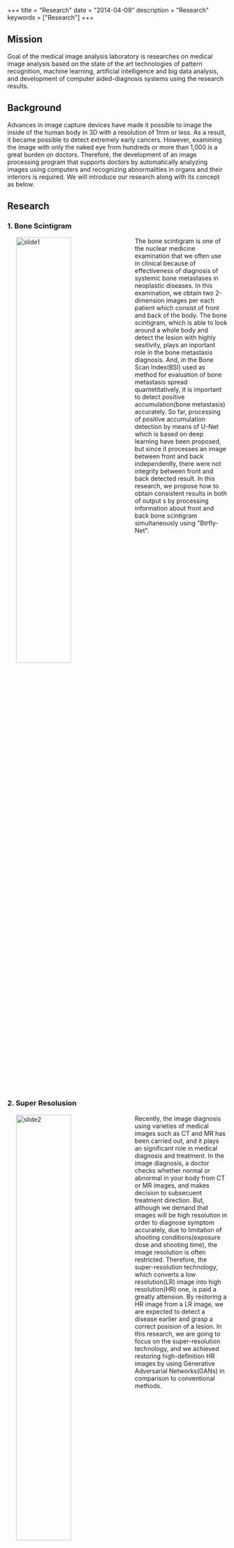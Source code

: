 +++
title = "Research"
date = "2014-04-09"
description = "Research"
keywords = ["Research"]
+++

## Mission

Goal of the medical image analysis laboratory is researches on medical image analysis based on the state of the art technologies of pattern recognition, machine learning, artificial intelligence and big data analysis, and development of computer aided-diagnosis systems using the research results.

## Background

Advances in image capture devices have made it possible to image the inside of the human body in 3D with a resolution of 1mm or less. As a result, it became possible to detect extremely early cancers. However, examining the image with only the naked eye from hundreds or more than 1,000 is a great burden on doctors. Therefore, the development of an image processing program that supports doctors by automatically analyzing images using computers and recognizing abnormalities in organs and their interiors is required. We will introduce our research along with its concept as below. 

<!--<div align="center"><img src="/img/research/slide1_E.png"  width=50% title="slide1"></div>-->

## Research

### 1. Bone Scintigram

<img src="/img/research/slide_1.png" width=50% title="slide1" hspace=20 align="left">
The bone scintigram is one of the nuclear medicine examination that we often use in clinical because of effectiveness of diagnosis of systemic bone metastases in neoplastic diseases. In this examination, we obtain two 2-dimension images per each patient which consist of front and back of the body. The bone scintigram, which is able to look around a whole body and detect the lesion with highly sesitivity, plays an inportant role in the bone metastasis diagnosis. And, in the Bone Scan Index(BSI) used as method for evaluation of bone metastasis spread quantetitatively, it is important to detect positive accumulation(bone metastasis) accurately. So far, processing of positive accumulation detection by means of U-Net which is based on deep learning have been proposed, but since it processes an image between front and back independently, there were not integrity between front and back detected result. In this research, we propose how to obtain consistent results in both of output s by processing information about front and back bone scintigram simultaneously using "Btrfly-Net".

<br clear="all">


### 2. Super Resolusion
<img src="/img/research/slide_2.png" width=50% title="slide2" hspace=20 align="left">
Recently, the image diagnosis using varieties of medical images such as CT and MR has been carried out, and it plays an significant role in medical diagnosis and treatment. In the image diagnosis, a doctor checks whether normal or abnormal in your body from CT or MR images, and makes decision to subsecuent treatment direction. But, although we demand that images will be high resolution in order to diagnose symptom accurately, due to limitation of shooting conditions(exposure dose and shooting time), the image resolution is often restricted. Therefore, the super-resolution technology, which converts a low resolution(LR) image into high resolution(HR) one, is paid a greatly attension. By restoring a HR image from a LR image, we are expected to detect a disease earlier and grasp a correct posision of a lesion. In this research, we are going to focus on the super-resolution technology, and we achieved restoring high-definition HR images by using Generative Adversarial Networks(GANs) in comparison to conventional methods.

<br clear="all">

### 3. Statistical Model
A statistical model is represented an organ's shape or intensity distribution by several parameters, and used as crucial pre-information in the medical image processing. For example, in the organ segmentation, the statistical model could be constrain conditions for the organ shape and get rid of obviously different shapes from what we would like to aim at, and we are expected to improve segmentation performance.

<br>

#### 3.1. Statistical Shape Model for Human Embryos

---

<img src="/img/research/slide_3.png" width=50% title="slide3" hspace=20 align="left">
In the human growth process, the term that is between 3 and 9 weeks of pregnancy is called the embryo stage, which is important period for shaping organs, and has a risk that  various kinds of abnomals will be happend. In addition, it is said that the 25% of death causes among newborns is a congenital anormaly, thus, the prenatal diagnosis is considerably significant. Therefore, we demand to develop the computed aided diagnosis(CAD) system for growth prediction of a human embryo or the prenatal image diagnosis. However, since organs in the embryo stage change its shape dinamically as it is growing, the conventional statistical shape model(SSM) could not deal with dinamic change of the anatomic structure form depending on time. In this research, we will construct the time and space SSM applying for time change and study in how to make use of the CAD system against prenatal congenital anormaly shapes.

<br clear="all">

<br>


#### 3.2. Statistical Intensity Model for Blood Vessels

---

<img src="/img/research/slide_4.png" width=50% title="slide4" hspace=20 align="left">
A disease caused by abnormal blood flow directly links to death and many cases should be considerably serious.For instance, there are myocardial infarction or angina, which results from humps in the blood vessel due to stagnating blood flow in the blood vessel by arteriosclerosis. Thus, an early detection of anormaly in the blood vessel is essential. A blood vessel segmentation plays an important role in an anormaly detection and it is expected to improve accuracy by applying for the statistical model.In contrast, a model construction forcusing on the dendritic structure such as blood vessels which has complicated its intensity distribution is difficult to make model so little investigation have been proposed so far.In this research, we will target on dendritic structure such as lung blood vessels and bronchus, and study in construction of the statistical intensity model by VAE which is kind of deep generative learning.

<br clear="all">

<br>


### 4. Dementia Aided Diagnosis
<img src="/img/research/slide_5.png" width=50% title="slide5" hspace=20 align="left">
Thanks to the medical technology progress in recent days, our life has been become much more affluent, while aging society is one of the biggest problems in the developed country. One of the issue in aging society is the dementia among elderly people. Unlike forgetfullness due to aging, the dementia is generally recognized as the symptom or state caused by nerve tissue's breaking because of someting disease. The dementia is classified into several types by causes, that is, Alzheimer’s disease(AD)(most case), vascular dementia(VD), frontotemporal dementia (FTD) and dementia with Lewy bodies (DLB) are called 4 major causes. In 3 major causes except VD, there are a lot of cases that we can detect early by means of SPECT examination. Although we can view the state of brain blood flow as an image at SPECT examination, it is difficult for a docter to identify a part of blood flow decline from images and diagnose whether dementia or not. It is also time consuming. Therefore, the computer aided diagnosis system has been demanded. In this research, we are going to develop system that recognize dementia from the SPECT image based on deep learning. 

<br clear="all">


<!--
### 5. Organ Segmentation
<img src="/img/research/slide_6.png" width=50% title="slide6" hspace=20 align="left">
An infant image has large variations in organ's density, shape, location and size depending on an individual or its age and due to a low-dose imaging, it would be a low resolution and low SN (signal-to-noise) ratio image.Dealing with these problems, we need the original image  diagnosis aided system instead of what is targeted on adults. Many  segmentation methods based on deep learning have been proposied so far and high accuracy outcomes have been reported, while there is an issue that there are predicted results of unnatural shapes.In this research, we are going to aim at improving liver segmentation performance for infant CT images by applaying the time-space statistical shape model for "3D-Unet" adapted to 3 dimention CT images.

<br clear="all">

### 6. Skin Disease Image Classification
<img src="/img/research/slide_7.png" width=50% title="slide6" hspace=20 align="left">
Skin is tissue covering body surface and the biggest organ in a human body, which is shared about 16% in adult weight. Skin directly contacts out of the body and has a plenty of essential fanctions in order that the human survives such as maintaining moisture, adjusting body temperature, protecting from stimulation and playing a role as the sensory organ. However, skin located in body surface is also the organ that keeps on exposing a lot of outer stimulations such as moisture evapolation, invation of foreign matters and ultraviolet irradiation. These stimulations has possiblity to develop various kinds of disease. A skin cancer, in particular, compared to a cancer developed in other organ, is slow progress and easy to process by early detection and treatment, and makes it possible to reduce burden on patients and doctors. Therefore, we demand to conduct prompt doctor's diagnosis and treatment against skin foreign matters. In this research, we are going to propose methods to improve identification performance using several images targeted on experimental samples consisting of valious kinds of images such as shooting device, angle, scale and background.

-->
<br clear="all">
<br>

<!--
### 1. Fundamental technologies

#### 1-1 Computational anatomy
We have studied on statistical shape models (SSMs) of human trunk that describe statistical shape variation of organs. Following figure shows an example of SSMs of several organs in a human trunk, in which not only statistical shape variations of individual organs but also statistical correlations between neighboring organs were modeled.

<div align="center"><img src="/img/research/slide2_E.jpg"  width=50% title="slide2"></div>

We are now extending such statistiacl model so as to describe statistical variation along time axis, resolution axis, functional axis and pathological axis in [multi-disciplinary computational anatomy project](http://wiki.tagen-compana.org/mediawiki/index.php/Main_Page)．

### 2. Applications

#### 2-1 Automated organ recognition
##### １）Single organ recognition (lung, liver, pancreas...)
Segmentation problem of organ with average shapes and without pathology has been solved. We focus on segmentation problem of organ with atypical shape and/or pathological lesion.

Segmentation with SSM is effective approach to prevent unnatural shape in segmentation of organ with pathological lesion. This figure shows graph cuts with multiple shapes, in which it successfully recognizes lung area with pathological lesion.


<div align="center"><img src="/img/research/slide3_E.jpg"  width=50% title="slide3"></div>

We proposed a sparse modeling based approach with lesion basis for segmentation of an organ with an atypical shape and large pathological lesions.

<div align="center"><img src="/img/research/slide4_E.jpg"  width=50% title="slide4"></div>

A relaxed conditional SSM was presented to manage errors in conditions that involve an irregular shape of an organ and/or lesions. A sequentially graph cuts based segmentation algorithm with the relaxed conditional SSM was presented to show the effectiveness of such an SSM in segmentation.

<div align="center"><img src="/img/research/slide5_E.jpg"  width=50% title="slide5"></div>

##### ２）Multi-organ segmentation
We proposed atlas guided expectation and maximization (EM) algorithm for statistical parameter estimation and maximum a posteriori (MAP) segmentation followed by multiple level sets in which overlap between neighboring level sets are minimized.

<div align="center"><img src="/img/research/slide6_E.jpg"  width=50% title="slide6"></div>

#### 2-2 Automated recognition of pathological lesions
##### １）Liver tumors in CT volume
We proposed an ensemble learning based liver tumor segmentation algorithm which was proved to be the best in the competition in conjunction with MICCAI2008.

<div align="center"><img src="/img/research/slide7_E.jpg"  width=50% title="slide7"></div>

##### ２）Cerebral aneurysm in MR volume
We proposed an algorithm for cerebral aneurysm detection in MR volume. This is a collaborative research with the Univ. of Tokyo.

##### ３）Abnormal accumulation in a bone scintigram
We have studied on automated abnormal accumulation detection in a bone scintigram by collaboration with Osaka city university.

#### 2-3 Embryo analysis
We have studied on embryos of Kyoto Collection so as to model evolution process of Homo sapiens (collaboration with Kyoto Univ.)

#### 2-4 Postmortem analysis
Recently, Autopsy imaging in Japan, Virtopy in Europe have attracted many researchers, in which cause of death are estimated based on postmortem CT and/or MR volumes. We have approached this problem from the viewpoint of medical image analysis.

##### １）Bone fracture
Bone fracture is an important sign to identify cause of death. We proposed an algorithm which combines denoising autoencorder with deep convolutional neural network, to detect bone fractures in a postmortem CT volume.

<div align="center"><img src="/img/research/slide8_E.jpg"  width=50% title="slide8"></div>

##### ２）Postmortem computational anatomy and organ recognition with large deformation
We have studied on postmortem computational anatomy in which postmortem organ’s shape variation can be modeled by a postmortem SSM. Following slide shows average shapes of in-vivo and postmortem livers, where right lobe of the postmortem liver goes up due to respiratory arrest and left lobe goes down due to dilation of heart. We also developed a segmentation algorithm based on the postmortem SSM.

<div align="center"><img src="/img/research/slide9_E.jpg"  width=50% title="slide9"></div>

In addition, we are developing a temporal model of a postmortem CT volume by collaborating with Tokai Univ. and Hamburg Univ.

##### ３）Cause of death and postmortem time
Once postmortem organs are recognized, machine learning based algorithm estimates cause of death and postmortem time. This work is collaboration work with Yamaguchi Univ. and Fukui Univ.
-->